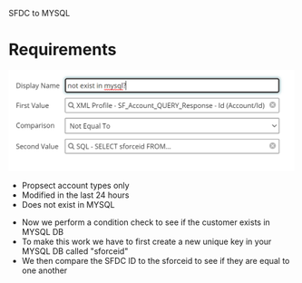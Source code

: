 SFDC to MYSQL
# Requirements

<img src="./images/20220727112009.png" class="img-right">

- Propsect account types only
- Modified in the last 24 hours
- Does not exist in MYSQL

<aside class="notes">
<ul>
<li>Now we perform a condition check to see if the customer exists in MYSQL DB</li>
<li>To make this work we have to first create a new unique key in your MYSQL DB called "sforceid"</li>
<li>We then compare the SFDC ID to the sforceid to see if they are equal to one another</li>
</ul>
</aside>